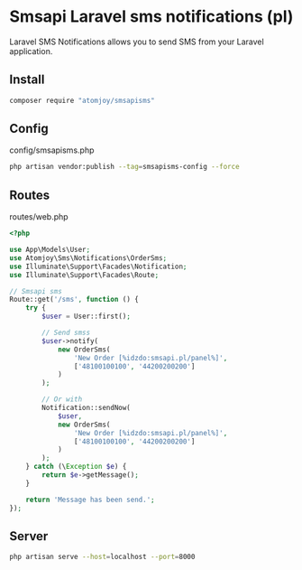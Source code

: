 # Smsapi Laravel sms notifications (pl)
Laravel SMS Notifications allows you to send SMS from your Laravel application.

## Install

```sh
composer require "atomjoy/smsapisms"
```

## Config

config/smsapisms.php

```sh
php artisan vendor:publish --tag=smsapisms-config --force
```

## Routes

routes/web.php

```php
<?php

use App\Models\User;
use Atomjoy\Sms\Notifications\OrderSms;
use Illuminate\Support\Facades\Notification;
use Illuminate\Support\Facades\Route;

// Smsapi sms
Route::get('/sms', function () {
    try {
        $user = User::first();

        // Send smss
        $user->notify(
            new OrderSms(
                'New Order [%idzdo:smsapi.pl/panel%]',
                ['48100100100', '44200200200']
            )
        );

        // Or with
        Notification::sendNow(
            $user,
            new OrderSms(
                'New Order [%idzdo:smsapi.pl/panel%]',
                ['48100100100', '44200200200']
            )
        );
    } catch (\Exception $e) {
        return $e->getMessage();
    }

    return 'Message has been send.';
});
```

## Server

```sh
php artisan serve --host=localhost --port=8000
```
